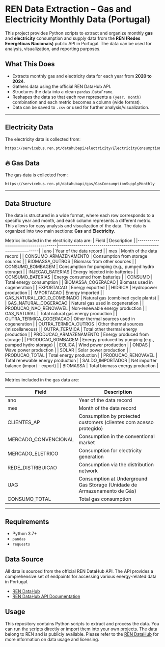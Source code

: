 # REN Data Extraction – Gas and Electricity Monthly Data (Portugal)

This project provides Python scripts to extract and organize monthly **gas** and **electricity** consumption and supply data from the **REN (Redes Energéticas Nacionais)** public API in Portugal. The data can be used for analysis, visualization, and reporting purposes.

## What This Does

- Extracts monthly gas and electricity data for each year from **2020 to 2024**.
- Gathers data using the official REN DataHub API.
- Structures the data into a clean `pandas.DataFrame`.
- Reshapes the data so that each row represents a `(year, month)` combination and each metric becomes a column (wide format).
- Data can be saved to `.csv` or used for further analysis/visualization.

---

## Electricity Data

The electricity data is collected from:
````
https://servicebus.ren.pt/datahubapi/electricity/ElectricityConsumptionSupplyMonthly
````


## 🔥 Gas Data

The gas data is collected from:
````
https://servicebus.ren.pt/datahubapi/gas/GasConsumptionSupplyMonthly
````

---

## Data Structure
The data is structured in a wide format, where each row corresponds to a specific year and month, and each column represents a different metric. This allows for easy analysis and visualization of the data.
The data is organized into two main sections: **Gas** and **Electricity**.

Metrics included in the electricity data are:
| Field                              | Description                                                        |
|-------------------------------------|--------------------------------------------------------------------|
| ano                                | Year of the data record                                            |
| mes                                | Month of the data record                                           |
| CONSUMO_ARMAZENAMENTO              | Consumption from storage sources                                   |
| BIOMASSA_OUTROS                    | Biomass from other sources                                         |
| CONSUMO_BOMBAGEM                   | Consumption for pumping (e.g., pumped hydro storage)               |
| INJECAO_BATERIAS                   | Energy injected into batteries                                     |
| CONSUMO_BATERIAS                   | Energy consumed from batteries                                     |
| CONSUMO                            | Total energy consumption                                           |
| BIOMASSA_COGERACAO                 | Biomass used in cogeneration                                       |
| EXPORTACAO                         | Energy exported                                                    |
| HIDRICA                            | Hydropower production                                              |
| IMPORTACAO                         | Energy imported                                                    |
| GAS_NATURAL_CICLO_COMBINADO        | Natural gas (combined cycle plants)                                |
| GAS_NATURAL_COGERACAO              | Natural gas used in cogeneration                                   |
| PRODUCAO_NAO_RENOVAVEL             | Non-renewable energy production                                    |
| GAS_NATURAL                        | Total natural gas energy production                                |
| OUTRA_TERMICA_COGERACAO            | Other thermal sources used in cogeneration                         |
| OUTRA_TERMICA_OUTROS               | Other thermal sources (miscellaneous)                              |
| OUTRA_TERMICA                      | Total other thermal energy production                              |
| PRODUCAO_ARMAZENAMENTO             | Energy produced from storage                                       |
| PRODUCAO_BOMBAGEM                  | Energy produced by pumping (e.g., pumped hydro storage)            |
| EOLICA                             | Wind power production                                              |
| ONDAS                              | Wave power production                                              |
| SOLAR                              | Solar power production                                             |
| PRODUCAO_TOTAL                     | Total energy production                                            |
| PRODUCAO_RENOVAVEL                 | Total renewable energy production                                  |
| SALDO_IMPORTADOR                   | Net importer balance (import - export)                             |
| BIOMASSA                           | Total biomass energy production                                    |


---
Metrics included in the gas data are:

| Field                | Description                                                      |
|----------------------|------------------------------------------------------------------|
| ano                  | Year of the data record                                          |
| mes                  | Month of the data record                                         |
| CLIENTES_AP          | Consumption by protected customers (clientes com acesso protegido)|
| MERCADO_CONVENCIONAL | Consumption in the conventional market                           |
| MERCADO_ELETRICO     | Consumption for electricity generation                           |
| REDE_DISTRIBUICAO    | Consumption via the distribution network                         |
| UAG                  | Consumption at Underground Gas Storage (Unidade de Armazenamento de Gás) |
| CONSUMO_TOTAL        | Total gas consumption                                            |

---

## Requirements
- Python 3.7+
- `pandas`
- `requests`


## Data Source
All data is sourced from the official REN DataHub API. The API provides a comprehensive set of endpoints for accessing various energy-related data in Portugal.
- [REN DataHub](https://datahub.ren.pt/pt/)
- [REN DataHub API Documentation](https://datahub.ren.pt/pt/instrucoes-api/)

## Usage
This repository contains Python scripts to extract and process the data. You can run the scripts directly or import them into your own projects.
The data belong to REN and is publicly available. Please refer to the [REN DataHub](https://datahub.ren.pt/pt/) for more information on data usage and licensing.



